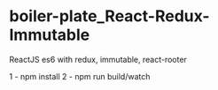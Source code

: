 # boiler-plate_React-Redux-Immutable


ReactJS es6 with redux, immutable, react-rooter

1 - npm install
2 - npm run build/watch

